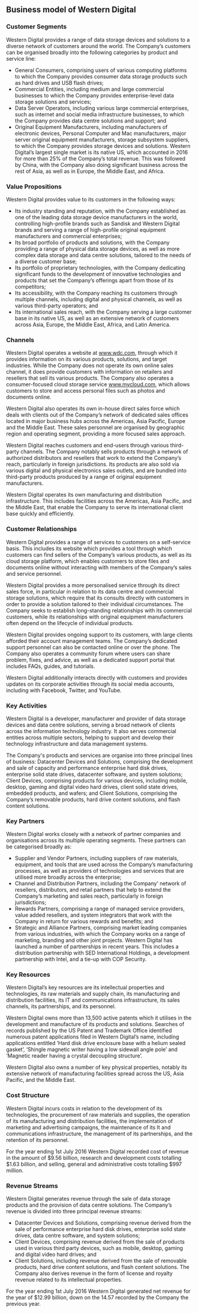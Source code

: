 Business model of Western Digital
---------------------------------

 ### Customer Segments

 Western Digital provides a range of data storage devices and solutions to a diverse network of customers around the world. The Company’s customers can be organised broadly into the following categories by product and service line:

  * General Consumers, comprising users of various computing platforms to which the Company provides consumer data storage products such as hard drives and USB flash drives;
 * Commercial Entities, including medium and large commercial businesses to which the Company provides enterprise-level data storage solutions and services;
 * Data Server Operators, including various large commercial enterprises, such as internet and social media infrastructure businesses, to which the Company provides data centre solutions and support; and
 * Original Equipment Manufacturers, including manufacturers of electronic devices, Personal Computer and Mac manufacturers, major server original equipment manufacturers, storage subsystem suppliers, to which the Company provides storage devices and solutions.
  Western Digital’s largest single market is its native US, which accounted in 2016 for more than 25% of the Company’s total revenue. This was followed by China, with the Company also doing significant business across the rest of Asia, as well as in Europe, the Middle East, and Africa.

 ### Value Propositions

 Western Digital provides value to its customers in the following ways:

  * Its industry standing and reputation, with the Company established as one of the leading data storage device manufacturers in the world, controlling high-profile brands such as Sandisk and Western Digital brands and serving a range of high-profile original equipment manufacturers and commercial enterprises;
 * Its broad portfolio of products and solutions, with the Company providing a range of physical data storage devices, as well as more complex data storage and data centre solutions, tailored to the needs of a diverse customer base;
 * Its portfolio of proprietary technologies, with the Company dedicating significant funds to the development of innovative technologies and products that set the Company’s offerings apart from those of its competitors;
 * Its accessibility, with the Company reaching its customers through multiple channels, including digital and physical channels, as well as various third-party operators; and
 * Its international sales reach, with the Company serving a large customer base in its native US, as well as an extensive network of customers across Asia, Europe, the Middle East, Africa, and Latin America.
  ### Channels

 Western Digital operates a website at www.wdc.com, through which it provides information on its various products, solutions, and target industries. While the Company does not operate its own online sales channel, it does provide customers with information on retailers and resellers that sell its various products. The Company also operates a consumer-focused cloud storage service www.mycloud.com, which allows customers to store and access personal files such as photos and documents online.

 Western Digital also operates its own in-house direct sales force which deals with clients out of the Company’s network of dedicated sales offices located in major business hubs across the Americas, Asia Pacific, Europe and the Middle East. These sales personnel are organised by geographic region and operating segment, providing a more focused sales approach.

 Western Digital reaches customers and end-users through various third-party channels. The Company notably sells products through a network of authorized distributors and resellers that work to extend the Company’s reach, particularly in foreign jurisdictions. Its products are also sold via various digital and physical electronics sales outlets, and are bundled into third-party products produced by a range of original equipment manufacturers.

 Western Digital operates its own manufacturing and distribution infrastructure. This includes facilities across the Americas, Asia Pacific, and the Middle East, that enable the Company to serve its international client base quickly and efficiently.

 ### Customer Relationships

 Western Digital provides a range of services to customers on a self-service basis. This includes its website which provides a tool through which customers can find sellers of the Company’s various products, as well as its cloud storage platform, which enables customers to store files and documents online without interacting with members of the Company’s sales and service personnel.

 Western Digital provides a more personalised service through its direct sales force, in particular in relation to its data centre and commercial storage solutions, which require that its consults directly with customers in order to provide a solution tailored to their individual circumstances. The Company seeks to establish long-standing relationships with its commercial customers, while its relationships with original equipment manufacturers often depend on the lifecycle of individual products.

 Western Digital provides ongoing support to its customers, with large clients afforded their account management teams. The Company’s dedicated support personnel can also be contacted online or over the phone. The Company also operates a community forum where users can share problem, fixes, and advice, as well as a dedicated support portal that includes FAQs, guides, and tutorials.

 Western Digital additionally interacts directly with customers and provides updates on its corporate activities through its social media accounts, including with Facebook, Twitter, and YouTube.

 ### Key Activities

 Western Digital is a developer, manufacturer and provider of data storage devices and data centre solutions, serving a broad network of clients across the information technology industry. It also serves commercial entities across multiple sectors, helping to support and develop their technology infrastructure and data management systems.

 The Company's products and services are organise into three principal lines of business: Datacenter Devices and Solutions, comprising the development and sale of capacity and performance enterprise hard disk drives, enterprise solid state drives, datacenter software, and system solutions; Client Devices, comprising products for various devices, including mobile, desktop, gaming and digital video hard drives, client solid state drives, embedded products, and wafers; and Client Solutions, comprising the Company’s removable products, hard drive content solutions, and flash content solutions.

 ### Key Partners

 Western Digital works closely with a network of partner companies and organisations across its multiple operating segments. These partners can be categorised broadly as:

  * Supplier and Vendor Partners, including suppliers of raw materials, equipment, and tools that are used across the Company’s manufacturing processes, as well as providers of technologies and services that are utilised more broadly across the enterprise;
 * Channel and Distribution Partners, including the Company’ network of resellers, distributors, and retail partners that help to extend the Company’s marketing and sales reach, particularly in foreign jurisdictions;
 * Rewards Partners, comprising a range of managed service providers, value added resellers, and system integrators that work with the Company in return for various rewards and benefits; and
 * Strategic and Alliance Partners, comprising market leading companies from various industries, with which the Company works on a range of marketing, branding and other joint projects.
  Western Digital has launched a number of partnerships in recent years. This includes a distribution partnership with SED International Holdings, a development partnership with Intel, and a tie-up with COP Security.

 ### Key Resources

 Western Digital’s key resources are its intellectual properties and technologies, its raw materials and supply chain, its manufacturing and distribution facilities, its IT and communications infrastructure, its sales channels, its partnerships, and its personnel.

 Western Digital owns more than 13,500 active patents which it utilises in the development and manufacture of its products and solutions. Searches of records published by the US Patent and Trademark Office identified numerous patent applications filed in Western Digital’s name, including applications entitled ‘Hard disk drive enclosure base with a helium sealed gasket’, ‘Shingle magnetic writer having a low sidewall angle pole’ and ‘Magnetic reader having a crystal decoupling structure’.

 Western Digital also owns a number of key physical properties, notably its extensive network of manufacturing facilities spread across the US, Asia Pacific, and the Middle East.

 ### Cost Structure

 Western Digital incurs costs in relation to the development of its technologies, the procurement of raw materials and supplies, the operation of its manufacturing and distribution facilities, the implementation of marketing and advertising campaigns, the maintenance of its It and communications infrastructure, the management of its partnerships, and the retention of its personnel.

 For the year ending 1st July 2016 Western Digital recorded cost of revenue in the amount of $9.56 billion, research and development costs totalling $1.63 billion, and selling, general and administrative costs totalling $997 million.

 ### Revenue Streams

 Western Digital generates revenue through the sale of data storage products and the provision of data centre solutions. The Company’s revenue is divided into three principal revenue streams:

  * Datacenter Devices and Solutions, comprising revenue derived from the sale of performance enterprise hard disk drives, enterprise solid state drives, data centre software, and system solutions;
 * Client Devices, comprising revenue derived from the sale of products used in various third party devices, such as mobile, desktop, gaming and digital video hard drives; and
 * Client Solutions, including revenue derived from the sale of removable products, hard drive content solutions, and flash content solutions.
  The Company also derives revenue in the form of license and royalty revenue related to its intellectual properties.

 For the year ending 1st July 2016 Western Digital generated net revenue for the year of $12.99 billion, down on the 14.57 recorded by the Company the previous year.